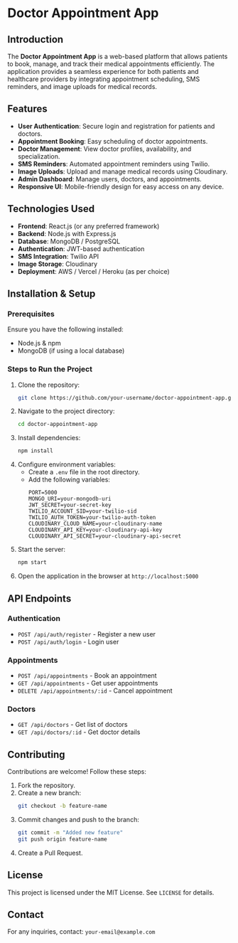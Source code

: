# Doctor Appointment App

## Introduction
The **Doctor Appointment App** is a web-based platform that allows patients to book, manage, and track their medical appointments efficiently. The application provides a seamless experience for both patients and healthcare providers by integrating appointment scheduling, SMS reminders, and image uploads for medical records.

## Features
- **User Authentication**: Secure login and registration for patients and doctors.
- **Appointment Booking**: Easy scheduling of doctor appointments.
- **Doctor Management**: View doctor profiles, availability, and specialization.
- **SMS Reminders**: Automated appointment reminders using Twilio.
- **Image Uploads**: Upload and manage medical records using Cloudinary.
- **Admin Dashboard**: Manage users, doctors, and appointments.
- **Responsive UI**: Mobile-friendly design for easy access on any device.

## Technologies Used
- **Frontend**: React.js (or any preferred framework)
- **Backend**: Node.js with Express.js
- **Database**: MongoDB / PostgreSQL
- **Authentication**: JWT-based authentication
- **SMS Integration**: Twilio API
- **Image Storage**: Cloudinary
- **Deployment**: AWS / Vercel / Heroku (as per choice)

## Installation & Setup
### Prerequisites
Ensure you have the following installed:
- Node.js & npm
- MongoDB (if using a local database)

### Steps to Run the Project
1. Clone the repository:
   ```sh
   git clone https://github.com/your-username/doctor-appointment-app.git
   ```
2. Navigate to the project directory:
   ```sh
   cd doctor-appointment-app
   ```
3. Install dependencies:
   ```sh
   npm install
   ```
4. Configure environment variables:
   - Create a `.env` file in the root directory.
   - Add the following variables:
     ```env
     PORT=5000
     MONGO_URI=your-mongodb-uri
     JWT_SECRET=your-secret-key
     TWILIO_ACCOUNT_SID=your-twilio-sid
     TWILIO_AUTH_TOKEN=your-twilio-auth-token
     CLOUDINARY_CLOUD_NAME=your-cloudinary-name
     CLOUDINARY_API_KEY=your-cloudinary-api-key
     CLOUDINARY_API_SECRET=your-cloudinary-api-secret
     ```
5. Start the server:
   ```sh
   npm start
   ```
6. Open the application in the browser at `http://localhost:5000`

## API Endpoints
### Authentication
- `POST /api/auth/register` - Register a new user
- `POST /api/auth/login` - Login user

### Appointments
- `POST /api/appointments` - Book an appointment
- `GET /api/appointments` - Get user appointments
- `DELETE /api/appointments/:id` - Cancel appointment

### Doctors
- `GET /api/doctors` - Get list of doctors
- `GET /api/doctors/:id` - Get doctor details

## Contributing
Contributions are welcome! Follow these steps:
1. Fork the repository.
2. Create a new branch:
   ```sh
   git checkout -b feature-name
   ```
3. Commit changes and push to the branch:
   ```sh
   git commit -m "Added new feature"
   git push origin feature-name
   ```
4. Create a Pull Request.

## License
This project is licensed under the MIT License. See `LICENSE` for details.

## Contact
For any inquiries, contact: `your-email@example.com`

